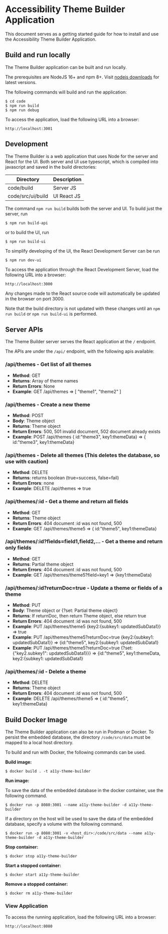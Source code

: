 # Accessibility Theme Builder Application

This document serves as a getting started guide for how to install and use the Accessibility Theme Builder Application.

## Build and run locally

The Theme Builder application can be built and run locally.

The prerequisites are NodeJS 16+ and npm 8+. Visit [nodejs downloads](https://nodejs.org/en/download/) for latest versions.

The following commands will build and run the application:

```
$ cd code
$ npm run build
$ npm run debug
```

To access the application, load the following URL into a browser:

```
http://localhost:3001
```

## Development

The Theme Builder is a web application that uses Node for the server and React for the UI.  Both server and UI use typescript, which is compiled into javascript and saved in the build directories:

| Directory | Description |
|---|---|
| code/build | Server JS |
| code/src/ui/build | UI React JS |

The command `npm run build` builds both the server and UI.  To build just the server, run

```
$ npm run build-api
```

or to build the UI, run

```
$ npm run build-ui
```

To simplify developing of the UI, the React Development Server can be run

```
$ npm run dev-ui
```

To access the application through the React Development Server, load the following URL into a browser:
```
http://localhost:3000
```

Any changes made to the React source code will automatically be updated in the browser on port 3000.  

Note that the build directory is not updated with these changes until an `npm run build` or `npm run build-ui` is performed.

## Server APIs

The Theme Builder server serves the React application at the `/` endpoint.

The APIs are under the `/api/` endpoint, with the following apis available:

### /api/themes - Get list of all themes 
- **Method**: GET
- **Returns**: Array of theme names
- **Return Errors**: None
- **Example**: GET /api/themes => [ "theme1", "theme2" ]

### /api/themes - Create a new theme
- **Method**: POST
- **Body**: Theme object
- **Returns**: Theme object
- **Return Errors**: 500, 501 invalid document, 502 document already exists
- **Example**: POST /api/themes { id:"theme3", key1:themeData} => { id:"theme3", key1:themeData}

### /api/themes - Delete all themes (This deletes the database, so use with caution)
- **Method**: DELETE
- **Returns**: returns boolean (true=success, false=fail)
- **Return Errors**: none
- **Example**: DELETE /api/themes => true

### /api/themes/:id - Get a theme and return all fields
- **Method**: GET
- **Returns**: Theme object
- **Return Errors**: 404 document :id was not found, 500
- **Example**: GET /api/themes/theme5 => { id:"theme5", key1:themeData}

### /api/themes/:id?fields=field1,field2,... - Get a theme and return only fields
- **Method**: GET
- **Returns**: Partial theme object
- **Return Errors**: 404 document :id was not found, 500
- **Example**: GET /api/themes/theme5?field=key1 => {key1:themeData}

### /api/themes/:id?returnDoc=true - Update a theme or fields of a theme
- **Method**: PUT
- **Body**: Theme object or {?set: Partial theme object}
- **Returns**: If returnDoc, then return Theme object, else return true
- **Return Errors**: 404 document :id was not found, 500
- **Example**: PUT /api/themes/theme5 {key2:{subkey1: updatedSubData1}} => true
- **Example**: PUT /api/themes/theme5?returnDoc=true {key2:{subkey1: updatedSubData1}} => {id:"theme5", key2:{subkey1: updatedSubData1}
- **Example**: PUT /api/themes/theme5?returnDoc=true {?set: {"key2.subkey1": updatedSubData1}}} => {id:"theme5", key1:themeData, key2:{subkey1: updatedSubData1}

### /api/themes/:id - Delete a theme
- **Method**: DELETE
- **Returns**: Theme object
- **Return Errors**: 404 document :id was not found, 500
- **Example**: DELETE /api/themes/theme5 => { id:"theme5", key1:themeData}


## Build Docker Image

The Theme Builder application can also be run in Podman or Docker.  To persist the embedded database, the directory `/code/src/data` must be mapped to a local host directory.

To build and run with Docker, the following commands can be used.

**Build image:**
```
$ docker build . -t a11y-theme-builder
```

**Run image:**

To save the data of the embedded database in the docker container, use the following command.
```
$ docker run -p 8080:3001 --name a11y-theme-builder -d a11y-theme-builder
```

If a directory on the host will be used to save the data of the embedded database, specify a volume with the following command.
```
$ docker run -p 8080:3001 -v <host_dir>:/code/src/data --name a11y-theme-builder -d a11y-theme-builder
```

**Stop container:**
```
$ docker stop a11y-theme-builder
```

**Start a stopped container:**
```
$ docker start a11y-theme-builder
```

**Remove a stopped container:**
```
$ docker rm a11y-theme-builder
```

### View Application

To access the running application, load the following URL into a browser:

```
http://localhost:8080
```